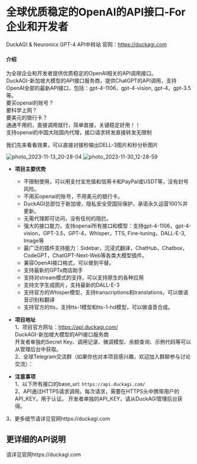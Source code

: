 # 全球优质稳定的OpenAI的API接口-For企业和开发者
DuckAGI & Neuronicx GPT-4 API中转站
官网：https://duckagi.com
#### 介绍
为全球企业和开发者提供优质稳定的OpenAI相关的API调用接口。    
DuckAGI-新加坡大模型的API接口服务商，提供ChatGPT的API调用，支持OpenAI全部的最新API接口，包括：gpt-4-1106，gpt-4-vision, gpt-4，gpt-3.5等。          
要买openai的账号？   
要科学上网？  
要美元的银行卡？  
通通不用的，直接调用就行，简单直接，关键稳定好用！！  
支持openai的中国大陆国内代理，接口请求转发直接转发无限制     

我们先来看看效果，可以直接对接秒输出DELL-3图片和秒分析图片

![photo_2023-11-13_20-28-04](https://github.com/Neuronicx/Neuronicx-Duck-/assets/154244237/3455961e-45ad-42bb-a98e-7cc104b2756d)
![photo_2023-11-30_12-28-59](https://github.com/Neuronicx/Neuronicx-Duck-/assets/154244237/7c77bf68-1406-4bd4-9127-3078a02ef309)


- **项目主要优势**  
  * 不限制使用，可以用支付宝充值和信用卡和PayPal或USDT等，没有封号风险。
  * 不用买openai的账号，不用美元的银行卡。
  * DuckAGI总部位于新加坡，隐私安全受国际保护，承诺永久运营100%并更新。 
  * 无需代理即可访问，没有任何的阻拦。  
  * 强大的接口能力，支持openai所有接口和模型：支持gpt-4-1106，gpt-4-vision，GPT-3.5，GPT-4，Whisper，TTS, Fine-tuning，DALL-E-3, Image等    
  * 最广泛的插件支持能力：Sidebar，沉浸式翻译，ChatHub，Chatbox，CodeGPT，ChatGPT-Next-Web等各类大模型插件。    
  * 兼容OpenAI接口格式，可以做到平替。
  * 支持最新的GPTs商店助手
  * 支持对stream模式的支持，可以支持原生的各种应用   
  * 支持文字生成图片，支持最新的DALL-E-3   
  * 支持官方的Whisper模型，支持transcriptions和translations，可以做语音识别和翻译   
  * 支持官方的tts，支持tts-1模型和tts-1-hd模型，可以做语音合成。

- **项目地址**   
1、项目官方网址：https://api.duckagi.com/  
   DuckAGI-新加坡大模型的API接口服务商  
   开发者单独的Secret Key、调用记录、微调模型、余额查询、示例代码等可以从管理后台中获取。        
2、全球Telegram交流群（如果你也对本项目感兴趣，欢迎加入群聊参与讨论交流）：    


 
- **注意事项**   
1、以下所有接口的base_url: `https://api.duckagi.com/` <br>
2、API通过HTTPS请求调用。每次请求，需要在HTTPS头中携带用户的API_KEY，用于认证。 开发者单独的API_KEY，请从DuckAGI管理后台获得。 
 
3、更多细节请详见官网https://duckagi.com
## 更详细的API说明 ## 
请详见官网https://duckagi.com
